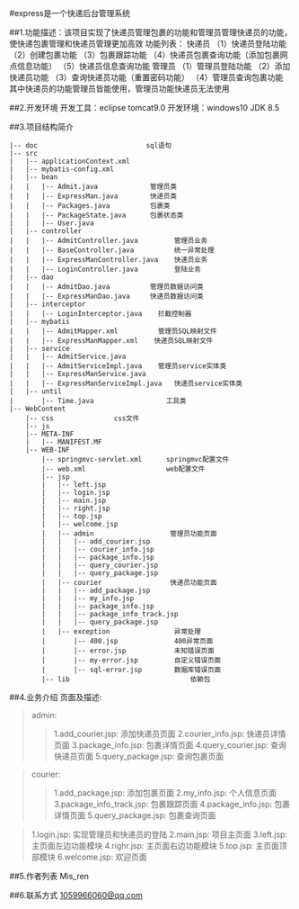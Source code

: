 #express是一个快递后台管理系统

##1.功能描述：该项目实现了快递员管理包裹的功能和管理员管理快递员的功能，使快递包裹管理和快递员管理更加高效
	功能列表：
	快递员
	（1）快递员登陆功能
	（2）创建包裹功能
	（3）包裹跟踪功能
	（4）快递员包裹查询功能（添加包裹网点信息功能）
	（5）快递员信息查询功能
	管理员
	（1）管理员登陆功能
	（2）添加快递员功能
	（3）查询快递员功能（重置密码功能）
	（4）管理员查询包裹功能
	其中快递员的功能管理员皆能使用，管理员功能快递员无法使用

##2.开发环境
	开发工具：eclipse  tomcat9.0
	开发环境：windows10  JDK 8.5

##3.项目结构简介

    |-- doc                           sql语句
    |-- src
    |   |-- applicationContext.xml
    |   |-- mybatis-config.xml
    |   |-- bean
    |   |   |-- Admit.java             管理员类
    |   |   |-- ExpressMan.java        快递员类
    |   |   |-- Packages.java          包裹类
    |   |   |-- PackageState.java      包裹状态类
    |   |   |-- User.java
    |   |-- controller
    |   |   |-- AdmitController.java         管理员业务
    |   |   |-- BaseController.java          统一异常处理
    |   |   |-- ExpressManController.java    快递员业务
    |   |   |-- LoginController.java         登陆业务
    |   |-- dao
    |   |   |-- AdmitDao.java          管理员数据访问类
    |   |   |-- ExpressManDao.java     快递员数据访问类
    |   |-- interceptor
    |   |   |-- LoginInterceptor.java    拦截控制器
    |   |-- mybatis
    |   |   |-- AdmitMapper.xml          管理员SQL映射文件
    |   |   |-- ExpressManMapper.xml    快递员SQL映射文件
    |   |-- service
    |   |   |-- AdmitService.java
    |   |   |-- AdmitServiceImpl.java    管理员service实体类
    |   |   |-- ExpressManService.java
    |   |   |-- ExpressManServiceImpl.java   快递员service实体类
    |   |-- until
    |       |-- Time.java                  工具类
    |-- WebContent
        |-- css               css文件
        |-- js
        |-- META-INF
        |   |-- MANIFEST.MF
        |-- WEB-INF
            |-- springmvc-servlet.xml      springmvc配置文件
            |-- web.xml                    web配置文件
            |-- jsp
            |   |-- left.jsp
            |   |-- login.jsp
            |   |-- main.jsp
            |   |-- right.jsp
            |   |-- top.jsp
            |   |-- welcome.jsp
            |   |-- admin                   管理员功能页面
            |   |   |-- add_courier.jsp
            |   |   |-- courier_info.jsp
            |   |   |-- package_info.jsp
            |   |   |-- query_courier.jsp
            |   |   |-- query_package.jsp
            |   |-- courier                 快递员功能页面
            |   |   |-- add_package.jsp
            |   |   |-- my_info.jsp
            |   |   |-- package_info.jsp
            |   |   |-- package_info_track.jsp
            |   |   |-- query_package.jsp
            |   |-- exception                异常处理
            |       |-- 400.jsp              400异常页面
            |       |-- error.jsp            未知错误页面
            |       |-- my-error.jsp         自定义错误页面
            |       |-- sql-error.jsp        数据库错误页面
            |-- lib                              依赖包


##4.业务介绍
页面及描述:
>admin:
>>1.add_courier.jsp: 添加快递员页面
>>2.courier_info.jsp: 快递员详情页面
>>3.package_info.jsp: 包裹详情页面
>>4.query_courier.jsp: 查询快递员页面
>>5.query_package.jsp: 查询包裹页面

>courier:
>>1.add_package.jsp: 添加包裹页面
>>2.my_info.jsp: 个人信息页面
>>3.package_info_track.jsp: 包裹跟踪页面
>>4.package_info.jsp: 包裹详情页面
>>5.query_package.jsp: 包裹查询页面

>1.login.jsp: 实现管理员和快递员的登陆
>2.main.jsp: 项目主页面
>3.left.jsp: 主页面左边功能模块
>4.righr.jsp: 主页面右边功能模块
>5.top.jsp: 主页面顶部模块
>6.welcome.jsp: 欢迎页面

##5.作者列表
Mis_ren

##6.联系方式
1059966060@qq.com



